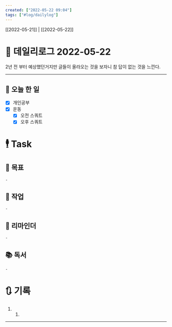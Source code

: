 ```yaml
---
created: ["2022-05-22 09:04"]
tags: ["#log/dailylog"]
---
```


[[2022-05-21]] | [[2022-05-22]]

# 📅 데일리로그  2022-05-22
 2년 전 부터 예상했던거지만 글들이 올라오는 것을 보자니 참 답이 없는 것을 느낀다.
 
---
## 🔷 오늘 한 일
- [x] 개인공부
- [x] 운동
	- [x] 오전 스쿼트
	- [x] 오후 스쿼트

# 🕴 Task
## 🎯 목표
	- 
## 🚀 작업
	- 
## 📕 리마인더
	- 
## 📚 독서
	- 
# 🔃 기록
1. 1. 
---

